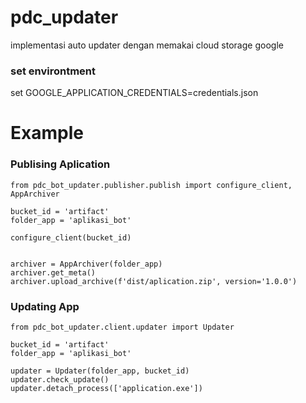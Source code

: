 # pdc_updater
implementasi auto updater dengan memakai cloud storage google

### set environtment
set GOOGLE_APPLICATION_CREDENTIALS=credentials.json


# Example
### Publising Aplication
```
from pdc_bot_updater.publisher.publish import configure_client, AppArchiver

bucket_id = 'artifact'
folder_app = 'aplikasi_bot'

configure_client(bucket_id)


archiver = AppArchiver(folder_app)
archiver.get_meta()
archiver.upload_archive(f'dist/aplication.zip', version='1.0.0')
```

### Updating App
```
from pdc_bot_updater.client.updater import Updater

bucket_id = 'artifact'
folder_app = 'aplikasi_bot'

updater = Updater(folder_app, bucket_id)
updater.check_update()
updater.detach_process(['application.exe'])

```


